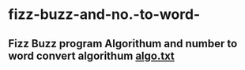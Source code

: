 # fizz-buzz-and-no.-to-word-
##  Fizz Buzz program Algorithum and number to word convert algorithum [algo.txt](https://github.com/Mahimarane/fizz-buzz-and-no.-to-word-/files/9950741/algo.txt)

